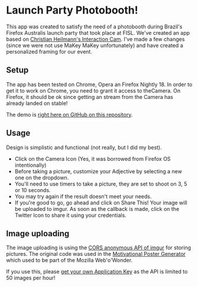 # Launch Party Photobooth!

This app was created to satisfy the need of a photobooth during Brazil's Firefox Australis launch party that took place at FISL. We've created an app based on [Christian Heilmann's Interaction Cam](http://codepo8.github.com/interaction-cam/). I've made a few changes (since we were not use MaKey MaKey unfortunately) and have created a personalized framing for our event.

## Setup

The app has been tested on Chrome, Opera an Firefox Nightly 18. In order to get it to work on Chrome, you need to grant it access to theCamera. On Firefox, it should be ok since getting an stream from the Camera has already landed on stable!

The demo is [right here on GitHub on this repository](http://marcussaad.github.io/launchparty-photobooth/).

## Usage

Design is simplistic and functional (not really, but I did my best). 

* Click on the Camera Icon (Yes, it was borrowed from Firefox OS intentionally)
* Before taking a picture, customize your Adjective by selecting a new one on the dropdown.
* You'll need to use timers to take a picture, they are set to shoot on 3, 5 or 10 seconds.
* You may try again if the result doesn't meet your needs.
* If you're good to go, go ahead and click on Share This! Your image will be uploaded to imgur. As soon as the callback is made, click on the Twitter Icon to share it using your credentials.

## Image uploading 

The image uploading is using the [CORS anonymous API of imgur](http://api.imgur.com/#anonapi) for storing pictures. The original code was used in the [Motivational Poster Generator](https://github.com/paulrouget/motivational) which used to be part of the Mozilla Web'o'Wonder.

If you use this, please [get your own Application Key](https://imgur.com/register/api_anon) as the API is limited to 50 images per hour!



